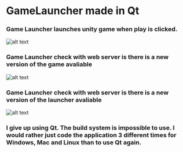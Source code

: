 # GameLauncher made in Qt

### Game Launcher launches unity game when play is clicked.
![alt text](https://i.gyazo.com/d8cbf8c9a23c987b23688d3075a0f318.jpg)

### Game Launcher check with web server is there is a new version of the game avaliable
![alt text](https://i.gyazo.com/e8584fd595809992c7da60214c440e6b.jpg)

### Game Launcher check with web server is there is a new version of the launcher avaliable
![alt text](https://i.gyazo.com/97b71e66c11d7e530d4183f05dbf28c3.png)

### I give up using Qt. The build system is impossible to use. I would rather just code the application 3 different times for Windows, Mac and Linux than to use Qt again.
